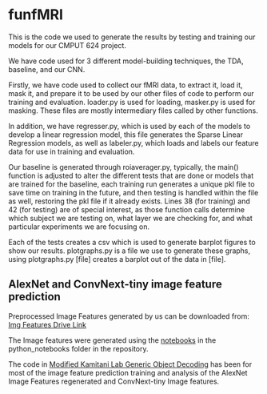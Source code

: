 # funfMRI

This is the code we used to generate the results by testing and training our models for our CMPUT 624 project.

We have code used for 3 different model-building techniques, the TDA, baseline, and our CNN.

Firstly, we have code used to collect our fMRI data, to extract it, load it, mask it, and prepare it to be used by our other files of code to perform our training and evaluation. loader.py is used for loading, masker.py is used for masking. These files are mostly intermediary files called by other functions.

In addition, we have regresser.py, which is used by each of the models to develop a linear regression model, this file generates the Sparse Linear Regression models, as well as labeler.py, which loads and labels our feature data for use in training and evaluation.

Our baseline is generated through roiaverager.py, typically, the main() function is adjusted to alter the different tests that are done or models that are trained for the baseline, each training run generates a unique pkl file to save time on training in the future, and then testing is handled within the file as well, restoring the pkl file if it already exists. Lines 38 (for training) and 42 (for testing) are of special interest, as those function calls determine which subject we are testing on, what layer we are checking for, and what particular experiments we are focusing on.


Each of the tests creates a csv which is used to generate barplot figures to show our results. plotgraphs.py is a file we use to generate these graphs, using plotgraphs.py [file] creates a barplot out of the data in [file].

## AlexNet and ConvNext-tiny image feature prediction

Preprocessed Image Features generated by us can be downloaded from:  [Img Features Drive Link](https://drive.google.com/drive/folders/1u3ZibkBIougeTN30zn0_p1VGc_S0RkLi?usp=sharing)

The Image features were generated using the [notebooks](https://github.com/JawdatToume/funfMRI/tree/main/python_notebooks) in the python_notebooks folder in the repository.

The code in [Modified Kamitani Lab Generic Object Decoding](https://github.com/JawdatToume/funfMRI/blob/main/kamitani%20generic%20obj%20decoding_code_modified_for_convnext.zip) has been for most of the image feature prediction training and analysis of the AlexNet Image Features regenerated and ConvNext-tiny Image features.







